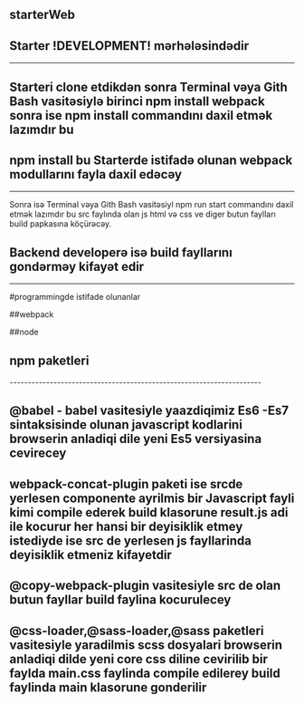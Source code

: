 starterWeb
------------------------------------------------------------------- 
## Starter !DEVELOPMENT! mərhələsindədir 
---------------------------------------
## Starteri clone etdikdən sonra Terminal vəya Gith Bash vasitəsiylə birinci npm install webpack sonra ise  npm install commandını daxil etmək lazımdır bu 
## npm install bu Starterde istifadə olunan webpack modullarını fayla daxil edəcəy 
-------------------------------------------- 
Sonra isə Terminal vəya Gith Bash vasitəsiyl npm run start commandını daxil etmək lazımdır bu src faylında olan js html və css ve diger butun  faylları build papkasına köçürəcəy.
## Backend developerə isə build fayllarını gondərməy kifayət edir 
---------------------------------------------------------------------------------------------------------------------

#programmingde istifade olunanlar 

##webpack 

##node 

## npm paketleri

_---------------------------------------------------------------------_

## @babel - babel vasitesiyle yaazdiqimiz Es6 -Es7 sintaksisinde  olunan javascript kodlarini browserin anladiqi dile yeni Es5 versiyasina cevirecey

## webpack-concat-plugin paketi ise srcde yerlesen componente ayrilmis bir Javascript fayli kimi compile ederek build klasorune result.js adi ile kocurur   her hansi bir deyisiklik etmey istediyde ise src de yerlesen js fayllarinda deyisiklik etmeniz kifayetdir 

## @copy-webpack-plugin vasitesiyle src de olan butun fayllar build faylina kocurulecey

## @css-loader,@sass-loader,@sass paketleri vasitesiyle yaradilmis scss dosyalari browserin anladiqi dilde yeni core css diline cevirilib bir faylda main.css faylinda compile edilerey build faylinda main klasorune gonderilir



